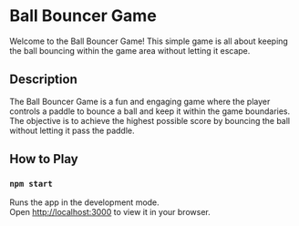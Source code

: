 # Ball Bouncer Game

Welcome to the Ball Bouncer Game! This simple game is all about keeping the ball bouncing within the game area without letting it escape.

## Description

The Ball Bouncer Game is a fun and engaging game where the player controls a paddle to bounce a ball and keep it within the game boundaries. The objective is to achieve the highest possible score by bouncing the ball without letting it pass the paddle.

## How to Play

### `npm start`

Runs the app in the development mode.\
Open [http://localhost:3000](http://localhost:3000) to view it in your browser.
